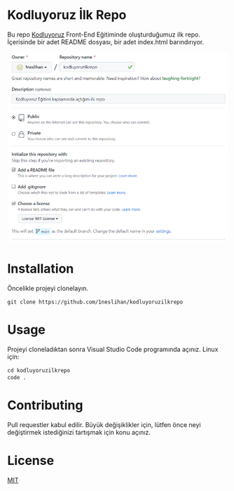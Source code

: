 # Kodluyoruz İlk Repo
Bu repo [Kodluyoruz](https://www.kodluyoruz.org) Front-End Eğitiminde oluşturduğumuz ilk repo. İçerisinde bir adet README dosyası, bir adet index.html barındırıyor.

![image](https://github.com/1neslihan/kodluyoruzilkrepo/blob/main/1neslihan.PNG)

# Installation
Öncelikle projeyi clonelayın.

``` 
git clone https://github.com/1neslihan/kodluyoruzilkrepo
```

# Usage
Projeyi cloneladıktan sonra Visual Studio Code programında açınız.
Linux için:

``` 
cd kodluyoruzilkrepo
code .
```

# Contributing
Pull requestler kabul edilir. Büyük değişiklikler için, lütfen önce neyi değiştirmek istediğinizi tartışmak için konu açınız.

# License
[MIT](https://choosealicense.com/licenses/mit/)






